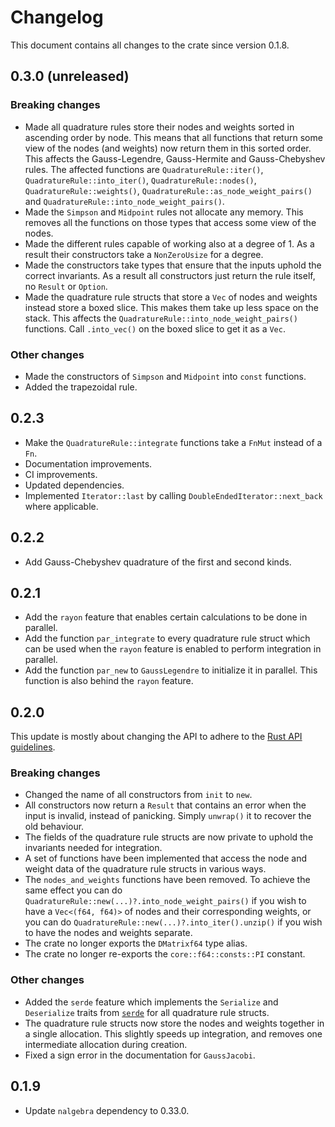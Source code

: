 # Changelog

This document contains all changes to the crate since version 0.1.8.

## 0.3.0 (unreleased)

### Breaking changes

- Made all quadrature rules store their nodes and weights sorted in ascending order by node.
 This means that all functions that return some view of the nodes (and weights) now return them in this sorted order.
 This affects the Gauss-Legendre, Gauss-Hermite and Gauss-Chebyshev rules.
 The affected functions are `QuadratureRule::iter()`, `QuadratureRule::into_iter()`, `QuadratureRule::nodes()`,
 `QuadratureRule::weights()`, `QuadratureRule::as_node_weight_pairs()` and `QuadratureRule::into_node_weight_pairs()`.
- Made the `Simpson` and `Midpoint` rules not allocate any memory.
 This removes all the functions on those types that access some view of the nodes.
- Made the different rules capable of working also at a degree of 1.
 As a result their constructors take a `NonZeroUsize` for a degree.
- Made the constructors take types that ensure that the inputs uphold the correct invariants.
 As a result all constructors just return the rule itself, no `Result` or `Option`.
- Made the quadrature rule structs that store a `Vec` of nodes and weights instead store a boxed slice.
 This makes them take up less space on the stack.
 This affects the `QuadratureRule::into_node_weight_pairs()` functions.
 Call `.into_vec()` on the boxed slice to get it as a `Vec`.

### Other changes

- Made the constructors of `Simpson` and `Midpoint` into `const` functions.
- Added the trapezoidal rule.

## 0.2.3

- Make the `QuadratureRule::integrate` functions take a `FnMut` instead of a `Fn`.
- Documentation improvements.
- CI improvements.
- Updated dependencies.
- Implemented `Iterator::last` by calling `DoubleEndedIterator::next_back` where applicable.

## 0.2.2

- Add Gauss-Chebyshev quadrature of the first and second kinds.

## 0.2.1

- Add the `rayon` feature that enables certain calculations to be done in parallel.
- Add the function `par_integrate` to every quadrature rule struct which can be used when the `rayon` feature is enabled to perform integration in parallel.
- Add the function `par_new` to `GaussLegendre` to initialize it in parallel. This function is also behind the `rayon` feature.

## 0.2.0

This update is mostly about changing the API to adhere to the [Rust API guidelines](https://rust-lang.github.io/api-guidelines/about.html).

### Breaking changes

- Changed the name of all constructors from `init` to `new`.  
- All constructors now return a `Result` that contains an error when the input is invalid, instead of panicking. Simply `unwrap()` it to recover the old behaviour.  
- The fields of the quadrature rule structs are now private to uphold the invariants needed for integration.  
- A set of functions have been implemented that access the node and weight data of the quadrature rule structs in various ways.  
- The `nodes_and_weights` functions have been removed. To achieve the same effect you can do `QuadratureRule::new(...)?.into_node_weight_pairs()` if you wish to have a `Vec<(f64, f64)>` of nodes and their corresponding weights, or you can do `QuadratureRule::new(...)?.into_iter().unzip()` if you wish to have the nodes and weights separate.
- The crate no longer exports the `DMatrixf64` type alias.
- The crate no longer re-exports the `core::f64::consts::PI` constant.

### Other changes

- Added the `serde` feature which implements the `Serialize` and `Deserialize` traits from [`serde`](https://crates.io/crates/serde) for all quadrature rule structs.
- The quadrature rule structs now store the nodes and weights together in a single allocation. This slightly speeds up integration, and removes one intermediate allocation during creation.
- Fixed a sign error in the documentation for `GaussJacobi`.

## 0.1.9

- Update `nalgebra` dependency to 0.33.0.
